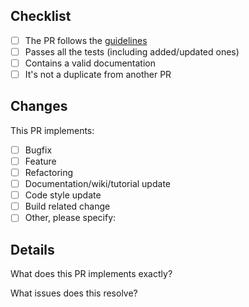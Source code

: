 ## Checklist

- [ ] The PR follows the [guidelines](../CONTRIBUTING.md)
- [ ] Passes all the tests (including added/updated ones)
- [ ] Contains a valid documentation
- [ ] It's not a duplicate from another PR

## Changes

This PR implements:

- [ ] Bugfix
- [ ] Feature
- [ ] Refactoring
- [ ] Documentation/wiki/tutorial update
- [ ] Code style update
- [ ] Build related change
- [ ] Other, please specify:

## Details

What does this PR implements exactly?

What issues does this resolve?

<!-- Fixes #1, Closes #2, Ref #3 -->
